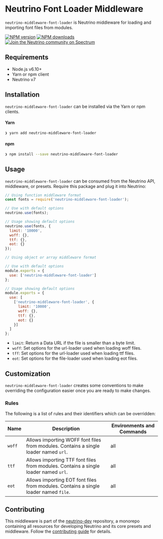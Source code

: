 # Neutrino Font Loader Middleware

`neutrino-middleware-font-loader` is Neutrino middleware for loading and importing font files from modules.

[![NPM version][npm-image]][npm-url]
[![NPM downloads][npm-downloads]][npm-url]
[![Join the Neutrino community on Spectrum][spectrum-image]][spectrum-url]

## Requirements

- Node.js v6.10+
- Yarn or npm client
- Neutrino v7

## Installation

`neutrino-middleware-font-loader` can be installed via the Yarn or npm clients.

#### Yarn

```bash
❯ yarn add neutrino-middleware-font-loader
```

#### npm

```bash
❯ npm install --save neutrino-middleware-font-loader
```

## Usage

`neutrino-middleware-font-loader` can be consumed from the Neutrino API, middleware, or presets. Require this package
and plug it into Neutrino:

```js
// Using function middleware format
const fonts = require('neutrino-middleware-font-loader');

// Use with default options
neutrino.use(fonts);

// Usage showing default options
neutrino.use(fonts, {
  limit: '10000',
  woff: {},
  ttf: {},
  eot: {}
});
```

```js
// Using object or array middleware format

// Use with default options
module.exports = {
  use: ['neutrino-middleware-font-loader']
};

// Usage showing default options
module.exports = {
  use: [
    ['neutrino-middleware-font-loader', {
      limit: '10000',
      woff: {},
      ttf: {},
      eot: {}
    }]
  ]
};
```

- `limit`: Return a Data URL if the file is smaller than a byte limit.
- `woff`: Set options for the url-loader used when loading woff files.
- `tff`: Set options for the url-loader used when loading ttf files.
- `eot`: Set options for the file-loader used when loading eot files.

## Customization

`neutrino-middleware-font-loader` creates some conventions to make overriding the configuration easier once you are
ready to make changes.

### Rules

The following is a list of rules and their identifiers which can be overridden:

| Name | Description | Environments and Commands |
| --- | --- | --- |
| `woff` | Allows importing WOFF font files from modules. Contains a single loader named `url`. | all |
| `ttf` | Allows importing TTF font files from modules. Contains a single loader named `url`. | all |
| `eot` | Allows importing EOT font files from modules. Contains a single loader named `file`. | all |

## Contributing

This middleware is part of the [neutrino-dev](https://github.com/mozilla-neutrino/neutrino-dev) repository, a monorepo
containing all resources for developing Neutrino and its core presets and middleware. Follow the
[contributing guide](https://neutrinojs.org/contributing) for details.

[npm-image]: https://img.shields.io/npm/v/neutrino-middleware-font-loader.svg
[npm-downloads]: https://img.shields.io/npm/dt/neutrino-middleware-font-loader.svg
[npm-url]: https://npmjs.org/package/neutrino-middleware-font-loader
[spectrum-image]: https://withspectrum.github.io/badge/badge.svg
[spectrum-url]: https://spectrum.chat/neutrino
